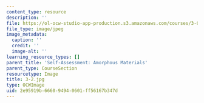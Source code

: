 ```yaml
---
content_type: resource
description: ''
file: https://ol-ocw-studio-app-production.s3.amazonaws.com/courses/3-091sc-introduction-to-solid-state-chemistry-fall-2010/2e95919b666094940601ff56167b347d_3-2.jpg
file_type: image/jpeg
image_metadata:
  caption: ''
  credit: ''
  image-alt: ''
learning_resource_types: []
parent_title: 'Self-Assessment: Amorphous Materials'
parent_type: CourseSection
resourcetype: Image
title: 3-2.jpg
type: OCWImage
uid: 2e95919b-6660-9494-0601-ff56167b347d
---
```

